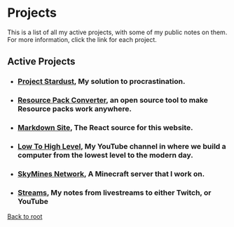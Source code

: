 # Projects
This is a list of all my active projects, with some of my public notes on them. For more information, click the link for each project.

## Active Projects
 - ### [Project Stardust](%WEBPATH%/projects/project-stardust/), My solution to procrastination.
 - ### [Resource Pack Converter](%WEBPATH%/projects/resource-pack-converter/), an open source tool to make Resource packs work anywhere.
 - ### [Markdown Site](%WEBPATH%/projects/markdown-site/), The React source for this website.
 - ### [Low To High Level](%WEBPATH%/projects/low-to-high-level/), My YouTube channel in where we build a computer from the lowest level to the modern day.
 - ### [SkyMines Network](%WEBPATH%/projects/skymines-network/), A Minecraft server that I work on.
 - ### [Streams](%WEBPATH%/projects/streams/), My notes from livestreams to either Twitch, or YouTube


 [Back to root](%WEBPATH%/)
